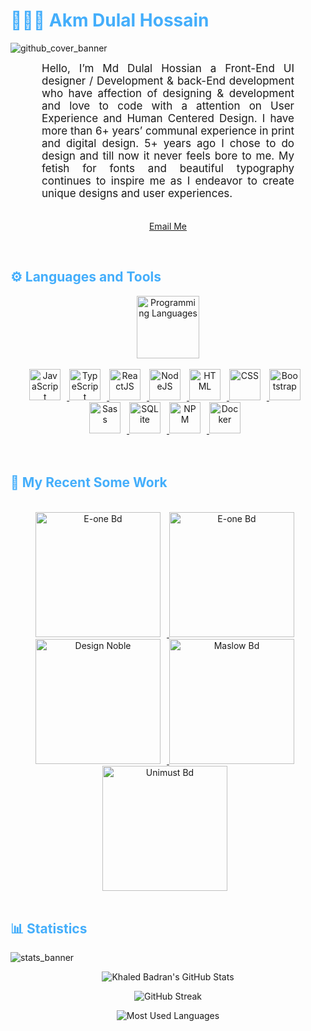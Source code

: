 <h1 style="color: #44AEFB;"> 👨🏻‍💻 Akm Dulal Hossain </h1>

![github_cover_banner](https://mir-s3-cdn-cf.behance.net/aa5c890c4fcd2c349cbce7d4a044ded8/e4466e31-8e26-4508-a88b-c210786b057d_rwc_811x0x10466x1757x11286.jpg?h=e944931e1050534f3a82c5bd551ebf9b)

<p align:"center" style="text-align: justify; margin: 0 50px; font-size: 17px;" >
    Hello, I’m Md Dulal Hossian a Front-End UI designer / Development & back-End development who have affection of designing & development and love to code with a attention on User Experience and Human Centered Design. I have more than 6+ years’ communal experience in print and digital design. 5+ years ago I chose to do design and till now it never feels bore to me. My fetish for fonts and beautiful typography continues to inspire me as I endeavor to create unique designs and user experiences.
<br>
<br>
<div align="center">

[Email Me](mailto:dulalhossain34220@gmail.com)

</div>
</p>    
<br>
<!-- Languages and Tools -->

<h2 style="color: #44AEFB">⚙️ Languages and Tools</h2>
<div align="center" style="display:block;">
    <img width="100px" alt="Programming Languages" src="https://user-images.githubusercontent.com/78341798/194531121-47b0119a-ce00-439d-b586-125f86acb098.png"/> 
</div>
<br>   
<!-- Icons Resources -->
<!-- https://devicon.dev/ -->
<!-- https://cdn.jsdelivr.net/npm/simple-icons@v3/icons/ -->
<div align="center">
  <a href="https://developer.mozilla.org/en-US/docs/Web/JavaScript" target="_blank" rel="noreferrer">
      <img  alt="JavaScript" height="50px" style="padding-right:10px;" src="https://cdn.jsdelivr.net/gh/devicons/devicon/icons/javascript/javascript-plain.svg"/>
  </a>
  <a href="https://www.typescriptlang.org/" target="_blank" rel="noreferrer">
      <img  alt="TypeScript" height="50px" style="padding-right:10px; ;" src="https://cdn.jsdelivr.net/gh/devicons/devicon/icons/typescript/typescript-plain.svg"/>
  </a>
  <a href="https://reactjs.org/" target="_blank" rel="noreferrer">
      <img  alt="ReactJS" height="50px" style="padding-right:10px;" src="https://cdn.jsdelivr.net/gh/devicons/devicon/icons/react/react-original.svg" />
  </a>
  <a href="https://nodejs.org/en/" target="_blank" rel="noreferrer">
      <img  alt="NodeJS" height="50px" style="padding-right:10px;" src="https://cdn.jsdelivr.net/gh/devicons/devicon/icons/nodejs/nodejs-original.svg"/>
  </a>
  <a href="https://developer.mozilla.org/en-US/docs/Web/HTML" target="_blank" rel="noreferrer">
      <img  alt="HTML" height="50px" style="padding-right:10px;" src="https://cdn.jsdelivr.net/gh/devicons/devicon/icons/html5/html5-original.svg"/>
  </a>
  <a href="https://developer.mozilla.org/en-US/docs/Web/CSS" target="_blank" rel="noreferrer">
      <img  alt="CSS" height="50px" style="padding-right:10px;" src="https://cdn.jsdelivr.net/gh/devicons/devicon/icons/css3/css3-original.svg"/>
  </a>
  <a href="https://getbootstrap.com/" target="_blank" rel="noreferrer">
      <img  alt="Bootstrap" height="50px" style="padding-right:10px;" src="https://cdn.jsdelivr.net/gh/devicons/devicon/icons/bootstrap/bootstrap-original.svg"/>
  </a>
  <a href="https://sass-lang.com/" target="_blank" rel="noreferrer">
      <img  alt="Sass" height="50px" style="padding-right:10px;" src="https://cdn.jsdelivr.net/gh/devicons/devicon/icons/sass/sass-original.svg"/>
  </a>
  <a href="https://www.sqlite.org/index.html" target="_blank" rel="noreferrer">
      <img  alt="SQLite" height="50px" style="padding-right:10px;" src="https://cdn.jsdelivr.net/gh/devicons/devicon/icons/sqlite/sqlite-original.svg"/>
  </a>
  <a href="https://www.npmjs.com/" target="_blank" rel="noreferrer">
      <img  alt="NPM" height="50px" style="padding-right:10px;" src="https://cdn.jsdelivr.net/gh/devicons/devicon/icons/npm/npm-original-wordmark.svg"/>
  </a>
  <a href="https://www.docker.com/" target="_blank" rel="noreferrer">
      <img  alt="Docker" height="50px" style="padding-right:10px;" src="https://cdn.jsdelivr.net/gh/devicons/devicon/icons/docker/docker-plain-wordmark.svg"/>
  </a>
</div>
<br>
<br>

<!-- Latest YouTube Videos -->

<h2 style="color: #44AEFB">🎦 My Recent Some Work</h2>
<br />

<!-- Resource/Reference: https://github.com/DenverCoder1/github-readme-youtube-cards -->
<div class="youtube videos cards" align="center">

<!-- BEGIN YOUTUBE-CARDS -->
  <a href="http://e-onebd.com/" target="_blank" rel="noreferrer">
      <img  alt="E-one Bd" height="200px" style="padding-right:10px;" src="https://mir-s3-cdn-cf.behance.net/projects/404/7e6a30126057551.Y3JvcCwxOTIwLDE1MDEsMCww.png"/>
  </a>
  <a href="https://unigasbd.com/" target="_blank" rel="noreferrer">
      <img  alt="E-one Bd" height="200px" style="padding-right:10px;" src="https://mir-s3-cdn-cf.behance.net/projects/404/76ed3b107100569.Y3JvcCwyNjg0LDIxMDAsNjMxLDA.png" />
  </a>
  <a href="#" target="_blank" rel="noreferrer">
      <img  alt="Design Noble" height="200px" style="padding-right:10px;" src="https://mir-s3-cdn-cf.behance.net/projects/404/05858e86613333.Y3JvcCwxNDAwLDEwOTUsMCww.png"/>
  </a>
  <a href="#" target="_blank" rel="noreferrer">
      <img  alt="Maslow Bd" height="200px" style="padding-right:10px;" src="https://mir-s3-cdn-cf.behance.net/projects/404/abeb60108093817.Y3JvcCwzOTU2LDMwOTQsMCww.png" />
  </a>
  <a href="http://unimustbd.com/" target="_blank" rel="noreferrer">
      <img  alt="Unimust Bd" height="200px" style="padding-right:10px;" src="https://mir-s3-cdn-cf.behance.net/projects/404/10090e120385621.Y3JvcCwxOTIwLDE1MDEsMCww.png" />
  </a>

<!-- END YOUTUBE-CARDS -->
</div>

<!-- Begin Youtube Buttons -->
<!-- Resource/Reference:  https://github.com/DenverCoder1/custom-icon-badges -->

<br>
<!-- End Youtube Buttons -->

<!-- Statistics -->

<h2 style="color: #44AEFB">📊 Statistics</h2>

![stats_banner](https://user-images.githubusercontent.com/78341798/194534778-d662496c-ae00-4e8d-ae9b-b90912054e7f.gif)

<!-- Begin Stats Cards -->
<!-- Resources:  -->
<!-- Github & Languages Stats: https://github.com/anuraghazra/github-readme-stats -->
<!-- Streak Stats: https://github.com/denvercoder1/github-readme-streak-stats -->
<!-- Change the value after ?username= to your GitHub username. -->
<div class="stats" align="center">

![Khaled Badran's GitHub Stats](https://github-readme-stats.vercel.app/api?username=akmdulal&hide=stars&count_private=true&show_icons=true&theme=algolia&border_radius=20)

![GitHub Streak](https://streak-stats.demolab.com/?user=akmdulal&count_private=true&theme=algolia&border_radius=20)

<!-- ![Most Used Languages](https://github-readme-stats.vercel.app/api/top-langs/?username=KhaledBadranDev&show_icons=true&theme=algolia&border_radius=20) -->

<!-- compact programming languages layout -->

![Most Used Languages](https://github-readme-stats.vercel.app/api/top-langs/?username=akmdulal&layout=compact&show_icons=true&theme=algolia&border_radius=20)

</div>
<!--  End Stats Cards -->

<!-- --- -->

<!-- Begin Footer -->
<!-- Icons Resources -->
<!-- https://devicon.dev/ -->
<!-- <div class="footer" align="center" style="margin:15px;">
    <a href="https://www.youtube.com/channel/UCq1qtlU3urNPLd5yIwhht1w" target="_blank">
        <img  style="margin:0 10px 10px 0;" src="https://user-images.githubusercontent.com/78341798/194531650-698ef1b1-9cbd-4b4f-96ef-5a2ec4b5d7e6.svg" alt="youtube" width="40px"/>
    </a>
    <a href="https://programming-gym.blogspot.com/" target="_blank">
        <img style="margin:0 10px 10px 0;" src="https://user-images.githubusercontent.com/78341798/194531458-b5dfeb1b-bad5-4dfa-909a-2e402262db9a.svg" alt="blogger" width="40px"/>
    </a>
</div> -->
<!-- End Footer -->

<!--
🔗 Links 🔗
- My Github Portfolio Page:
https://github.com/ProgrammingGym
- My Github README Code:
https://raw.githubusercontent.com/Pro...
- Youtube Cards:
https://github.com/DenverCoder1/githu...
- Youtube Buttons / Badges :
https://github.com/DenverCoder1/custo...
- Github & Languages Stats Cards:
https://github.com/anuraghazra/github...
- Streak Stats Card:
https://github.com/denvercoder1/githu...
- README Web App Generator 1:
https://rahuldkjain.github.io/gh-prof...
- README Web App Generator 2:
https://arturssmirnovs.github.io/gith...
- SVG Icons Resource1:
https://devicon.dev/
- SVG Icons Resource2:
https://cdn.jsdelivr.net/npm/simple-i...
- SVG Icons Resource3:
https://www.svgrepo.com/
-->
